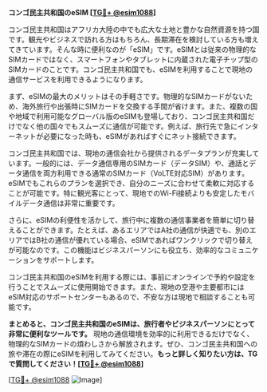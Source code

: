 **コンゴ民主共和国のeSIM [[TG💪+ @esim1088](https://t.me/s/esim1088)]**

コンゴ民主共和国はアフリカ大陸の中でも広大な土地と豊かな自然資源を持つ国です。観光やビジネスで訪れる方はもちろん、長期滞在を検討している方も増えてきています。そんな時に便利なのが「eSIM」です。eSIMとは従来の物理的なSIMカードではなく、スマートフォンやタブレットに内蔵された電子チップ型のSIMカードのことです。コンゴ民主共和国でも、eSIMを利用することで現地の通信サービスを利用できるようになります。

まず、eSIMの最大のメリットはその手軽さです。物理的なSIMカードがないため、海外旅行や出張時にSIMカードを交換する手間が省けます。また、複数の国や地域で利用可能なグローバル版のeSIMも登場しており、コンゴ民主共和国だけでなく他の国々でもスムーズに通信が可能です。例えば、旅行先で急にインターネットが必要になった時も、eSIMがあればすぐにネット接続できます。

コンゴ民主共和国では、現地の通信会社から提供されるデータプランが充実しています。一般的には、データ通信専用のSIMカード（データSIM）や、通話とデータ通信を両方利用できる通常のSIMカード（VoLTE対応SIM）があります。eSIMでもこれらのプランを選択でき、自分のニーズに合わせて柔軟に対応することが可能です。特に観光客にとって、現地でのWi-Fi接続よりも安定したモバイルデータ通信は非常に重要です。

さらに、eSIMの利便性を活かして、旅行中に複数の通信事業者を簡単に切り替えることができます。たとえば、あるエリアではA社の通信が快適でも、別のエリアではB社の通信が優れている場合、eSIMであればワンクリックで切り替えが可能なのです。この機能はビジネスパーソンにも役立ち、効率的なコミュニケーションをサポートします。

コンゴ民主共和国のeSIMを利用する際には、事前にオンラインで予約や設定を行うことでスムーズに使用開始できます。また、現地の空港や主要都市にはeSIM対応のサポートセンターもあるので、不安な方は現地で相談することも可能です。

**まとめると、コンゴ民主共和国のeSIMは、旅行者やビジネスパーソンにとって非常に便利なツールです。** 現地の通信環境を効率的に利用できるだけでなく、物理的なSIMカードの煩わしさから解放されます。ぜひ、コンゴ民主共和国への旅や滞在の際にeSIMを利用してみてください。**もっと詳しく知りたい方は、TGで質問してください！[[TG💪+ @esim1088](https://t.me/s/esim1088)]**

[[TG💪+ @esim1088](https://t.me/s/esim1088) ![Image](https://i.postimg.cc/Y0z9fWf4/image.png)]
